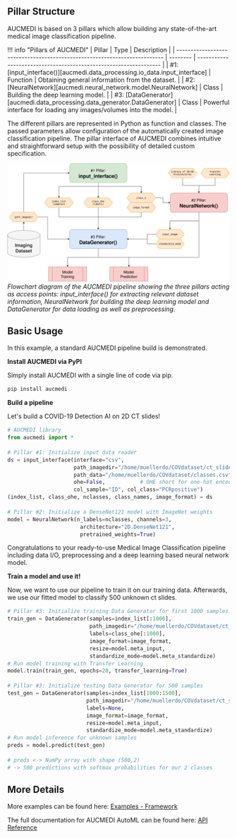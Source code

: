 ## Pillar Structure

AUCMEDI is based on 3 pillars which allow building any state-of-the-art medical image classification pipeline.

!!! info "Pillars of AUCMEDI"
    | Pillar                                                                    | Type     | Description                                                       |
    | ------------------------------------------------------------------------- | -------- | ----------------------------------------------------------------- |
    | #1: [input_interface()][aucmedi.data_processing.io_data.input_interface]  | Function | Obtaining general information from the dataset.                   |
    | #2: [NeuralNetwork][aucmedi.neural_network.model.NeuralNetwork]         | Class    | Building the deep learning model.                                 |
    | #3: [DataGenerator][aucmedi.data_processing.data_generator.DataGenerator] | Class    | Powerful interface for loading any images/volumes into the model. |

The different pillars are represented in Python as function and classes.
The passed parameters allow configuration of the automatically created image classification pipeline.
The pillar interface of AUCMEDI combines intuitive and straightforward setup with the possibility
of detailed custom specification.

![Figure: AUCMEDI Pillars](../images/aucmedi.pillars.png)
*Flowchart diagram of the AUCMEDI pipeline showing the three pillars acting as access points: input_interface() for extracting relevant dataset information, NeuralNetwork for building the deep learning model and DataGenerator for data loading as well as preprocessing.*

## Basic Usage

In this example, a standard AUCMEDI pipeline build is demonstrated.

**Install AUCMEDI via PyPI**

Simply install AUCMEDI with a single line of code via pip.

```sh
pip install aucmedi
```

**Build a pipeline**

Let's build a COVID-19 Detection AI on 2D CT slides!

```python
# AUCMEDI library
from aucmedi import *

# Pillar #1: Initialize input data reader
ds = input_interface(interface="csv",
                     path_imagedir="/home/muellerdo/COVdataset/ct_slides/",
                     path_data="/home/muellerdo/COVdataset/classes.csv",
                     ohe=False,           # OHE short for one-hot encoding
                     col_sample="ID", col_class="PCRpositive")
(index_list, class_ohe, nclasses, class_names, image_format) = ds

# Pillar #2: Initialize a DenseNet121 model with ImageNet weights
model = NeuralNetwork(n_labels=nclasses, channels=3,
                       architecture="2D.DenseNet121",
                       pretrained_weights=True)
```
Congratulations to your ready-to-use Medical Image Classification pipeline including data I/O, preprocessing and a deep learning based neural network model.

**Train a model and use it!**

Now, we want to use our pipeline to train it on our training data. Afterwards,
we use our fitted model to classify 500 unknown ct slides.

```python
# Pillar #3: Initialize training Data Generator for first 1000 samples
train_gen = DataGenerator(samples=index_list[:1000],
                          path_imagedir="/home/muellerdo/COVdataset/ct_slides/",
                          labels=class_ohe[:1000],
                          image_format=image_format,
                          resize=model.meta_input,
                          standardize_mode=model.meta_standardize)
# Run model training with Transfer Learning
model.train(train_gen, epochs=20, transfer_learning=True)

# Pillar #3: Initialize testing Data Generator for 500 samples
test_gen = DataGenerator(samples=index_list[1000:1500],
                         path_imagedir="/home/muellerdo/COVdataset/ct_slides/",
                         labels=None,
                         image_format=image_format,
                         resize=model.meta_input,
                         standardize_mode=model.meta_standardize)
# Run model inference for unknown samples
preds = model.predict(test_gen)

# preds <-> NumPy array with shape (500,2)
# -> 500 predictions with softmax probabilities for our 2 classes
```

## More Details

More examples can be found here:
[Examples - Framework](../../examples/framework/)

The full documentation for AUCMEDI AutoML can be found here:
[API Reference](../../reference/)
